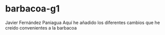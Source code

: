 # barbacoa-g1
Javier Fernández Paniagua
Aquí he añadido los diferentes cambios que he creido convenientes a la barbacoa
